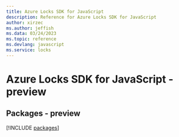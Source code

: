 ```yaml
---
title: Azure Locks SDK for JavaScript
description: Reference for Azure Locks SDK for JavaScript
author: xirzec
ms.author: jeffish
ms.data: 03/24/2023
ms.topic: reference
ms.devlang: javascript
ms.service: locks
---
```

# Azure Locks SDK for JavaScript - preview
## Packages - preview
[!INCLUDE [packages](locks-index.md)]